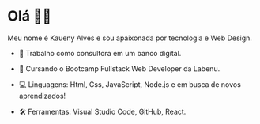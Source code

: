 <h1 align="justify"> Olá 👋🏼 </h1>
<p align="justify"> Meu nome é Kaueny Alves e sou apaixonada por tecnologia e  Web Design.

- 🏦 Trabalho como consultora em um banco digital.

- 📝 Cursando o Bootcamp Fullstack Web Developer da Labenu.

- 💻 Linguagens: Html, Css, JavaScript, Node.js e em busca de novos aprendizados!

- 🛠 Ferramentas: Visual Studio Code, GitHub, React. </p>



<!--
**Kaueny-Alves/Kaueny-Alves** is a ✨ _special_ ✨ repository because its `README.md` (this file) appears on your GitHub profile.

